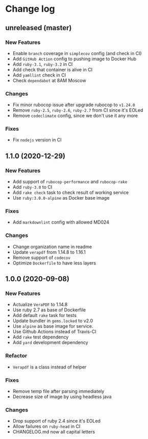 # Change log

## unreleased (master)

### New Features

* Enable `branch` coverage in `simplecov` config (and check in CI)
* Add `GitHub Action` config to pushing image to Docker Hub
* Add `ruby-3.1`, `ruby-3.2` in CI
* Add check that container is alive in CI
* Add `yamllint` check in CI
* Check `dependabot` at 8AM Moscow

### Changes

* Fix minor rubocop issue after upgrade rubocop to `v1.24.0`
* Remove `ruby-2.5`, `ruby-2.6`, `ruby-2.7` from CI since it's EOLed
* Remove `codeclimate` config, since we don't use it any more

### Fixes

* Fix `nodejs` version in CI

## 1.1.0 (2020-12-29)

### New Features

* Add support of `rubocop-performance` and `rubocop-rake`
* Add `ruby-3.0` to CI
* Add `rake check` task to check result of working service
* Use `ruby:3.0.0-alpine` as Docker base image

### Fixes

* Add `markdownlint` config with allowed MD024

### Changes

* Change organization name in readme
* Update `verapdf` from 1.14.8 to 1.16.1
* Remove support of `codecov`
* Optimize `Dockerfile` to have less layers

## 1.0.0 (2020-09-08)

### New Features

* Actualize `VeraPDF` to 1.14.8
* Use ruby 2.7 as base of Dockerfile
* Add default `rake` task for tests
* Update bundler in `gems.locked` to v2.0
* Use `alpine` as base image for service.
* Use Github Actions instead of Travis-CI
* Add `rake` test dependency
* Add `yard` development dependency

### Refactor

* `Verapdf` is a class instead of helper

### Fixes

* Remove temp file after parsing immediately
* Decrease size of image by using headless java

### Changes

* Drop support of ruby 2.4 since it's EOLed
* Allow failures on `ruby-head` in CI
* CHANGELOG.md now all capital letters
